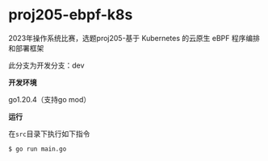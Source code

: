 # proj205-ebpf-k8s
2023年操作系统比赛，选题proj205-基于 Kubernetes 的云原生 eBPF 程序编排和部署框架

此分支为开发分支：dev

**开发环境**

 go1.20.4（支持go mod）

**运行**

在`src`目录下执行如下指令

```bash
$ go run main.go
```
